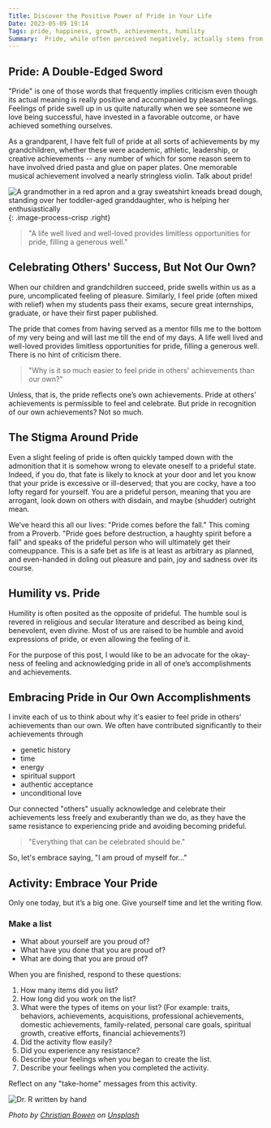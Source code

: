 ```yaml
---
Title: Discover the Positive Power of Pride in Your Life
Date: 2023-05-09 19:14
Tags: pride, happiness, growth, achievements, humility
Summary:  Pride, while often perceived negatively, actually stems from positive emotions associated with success and accomplishment. Society generally accepts feelings of pride in others' achievements but discourages us from taking pride in our own successes. This societal emphasis on humility often overshadows personal pride. Nonetheless, acknowledging and embracing pride in our own accomplishments is essential for personal growth and self-appreciation.
---
```


## Pride: A Double-Edged Sword

"Pride" is one of those words that frequently implies criticism even though its actual meaning is really positive and accompanied by pleasant feelings. Feelings of pride swell up in us quite naturally when we see someone we love being successful, have invested in a favorable outcome, or have achieved something ourselves.

As a grandparent, I have felt full of pride at all sorts of achievements by my grandchildren, whether these were academic, athletic, leadership, or creative achievements -- any number of which for some reason seem to have involved dried pasta and glue on paper plates. One memorable musical achievement involved a nearly stringless violin. Talk about pride!

![A grandmother in a red apron and a gray sweatshirt kneads bread dough, standing over her toddler-aged granddaughter, who is helping her enthusiastically]({static}/images/christian-bowen-TOKVE7PNwAc-unsplash.jpg){: .image-process-crisp .right}

> "A life well lived and well-loved provides limitless opportunities for pride, filling a generous well."

## Celebrating Others' Success, But Not Our Own?

When our children and grandchildren succeed, pride swells within us as a pure, uncomplicated feeling of pleasure. Similarly, I feel pride (often mixed with relief) when my students pass their exams, secure great internships, graduate, or have their first paper published.

The pride that comes from having served as a mentor fills me to the bottom of my very being and will last me till the end of my days. A life well lived and well-loved provides limitless opportunities for pride, filling a generous well. There is no hint of criticism there.

> "Why is it so much easier to feel pride in others' achievements than our own?"

Unless, that is, the pride reflects one’s own achievements. Pride at others’ achievements is permissible to feel and celebrate. But pride in recognition of our own achievements? Not so much.

## The Stigma Around Pride

Even a slight feeling of pride is often quickly tamped down with the admonition that it is somehow wrong to elevate oneself to a prideful state. Indeed, if you do, that fate is likely to knock at your door and let you know that your pride is excessive or ill-deserved; that you are cocky, have a too lofty regard for yourself. You are a prideful person, meaning that you are arrogant, look down on others with disdain, and maybe (shudder) outright mean.

We’ve heard this all our lives: "Pride comes before the fall." This coming from a Proverb. "Pride goes before destruction, a haughty spirit before a fall" and speaks of the prideful person who will ultimately get their comeuppance. This is a safe bet as life is at least as arbitrary as planned, and even-handed in doling out pleasure and pain, joy and sadness over its course.

## Humility vs. Pride

Humility is often posited as the opposite of prideful. The humble soul is revered in religious and secular literature and described as being kind, benevolent, even divine. Most of us are raised to be humble and avoid expressions of pride, or even allowing the feeling of it.

For the purpose of this post, I would like to be an advocate for the okay-ness of feeling and acknowledging pride in all of one’s accomplishments and achievements.

## Embracing Pride in Our Own Accomplishments

I invite each of us to think about why it's easier to feel pride in others' achievements than our own. We often have contributed significantly to their achievements through

* genetic history
* time
* energy
* spiritual support
* authentic acceptance
* unconditional love

Our connected "others" usually acknowledge and celebrate their achievements less freely and exuberantly than we do, as they have the same resistance to experiencing pride and avoiding becoming prideful.

> "Everything that can be celebrated should be."

So, let's embrace saying, "I am proud of myself for…"

## Activity: Embrace Your Pride

Only one today, but it’s a big one. Give yourself time and let the writing flow.

### Make a list

* What about yourself are you proud of?
* What have you done that you are proud of?
* What are doing that you are proud of?

When you are finished, respond to these questions:

1. How many items did you list?
2. How long did you work on the list?
3. What were the types of items on your list? (For example: traits, behaviors, achievements, acquisitions, professional achievements, domestic achievements, family-related, personal care goals, spiritual growth, creative efforts, financial achievements?)
4. Did the activity flow easily?
5. Did you experience any resistance?
6. Describe your feelings when you began to create the list.
7. Describe your feelings when you completed the activity.

Reflect on any "take-home" messages from this activity.

![Dr. R written by hand]({static}/images/dr_r_sm.png)

_Photo by [Christian Bowen](https://unsplash.com/@chrishcush?utm_source=unsplash&utm_medium=referral&utm_content=creditCopyText) on [Unsplash](https://unsplash.com/photos/TOKVE7PNwAc?utm_source=unsplash&utm_medium=referral&utm_content=creditCopyText)_
